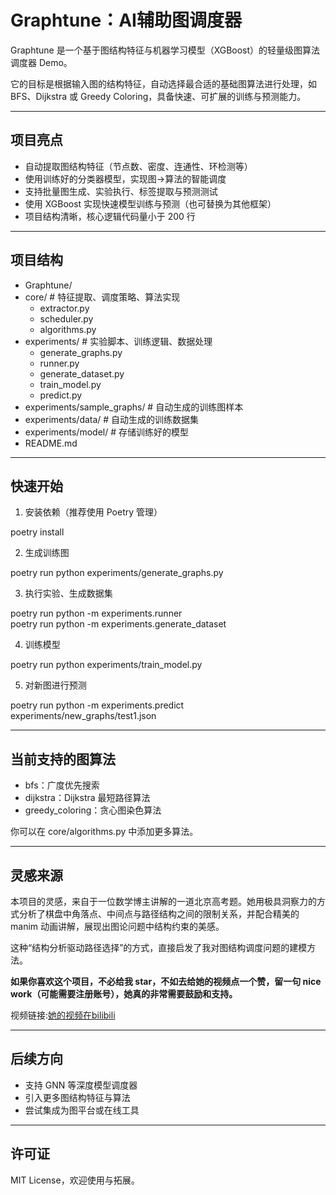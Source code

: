 # Graphtune：AI辅助图调度器

Graphtune 是一个基于图结构特征与机器学习模型（XGBoost）的轻量级图算法调度器 Demo。

它的目标是根据输入图的结构特征，自动选择最合适的基础图算法进行处理，如 BFS、Dijkstra 或 Greedy Coloring，具备快速、可扩展的训练与预测能力。

---

## 项目亮点

- 自动提取图结构特征（节点数、密度、连通性、环检测等）  
- 使用训练好的分类器模型，实现图→算法的智能调度  
- 支持批量图生成、实验执行、标签提取与预测测试  
- 使用 XGBoost 实现快速模型训练与预测（也可替换为其他框架）  
- 项目结构清晰，核心逻辑代码量小于 200 行  

---

## 项目结构

- Graphtune/  
 - core/                       # 特征提取、调度策略、算法实现
   - extractor.py  
   - scheduler.py  
   - algorithms.py  
 - experiments/                # 实验脚本、训练逻辑、数据处理
   - generate_graphs.py  
   - runner.py  
   - generate_dataset.py  
   - train_model.py  
   - predict.py    
 - experiments/sample_graphs/  # 自动生成的训练图样本
 - experiments/data/           # 自动生成的训练数据集
 - experiments/model/          # 存储训练好的模型
 - README.md

---

## 快速开始

1. 安装依赖（推荐使用 Poetry 管理）

poetry install

2. 生成训练图

poetry run python experiments/generate_graphs.py

3. 执行实验、生成数据集

poetry run python -m experiments.runner  
poetry run python -m experiments.generate_dataset

4. 训练模型

poetry run python experiments/train_model.py

5. 对新图进行预测

poetry run python -m experiments.predict experiments/new_graphs/test1.json

---

## 当前支持的图算法

- bfs：广度优先搜索  
- dijkstra：Dijkstra 最短路径算法  
- greedy_coloring：贪心图染色算法  

你可以在 core/algorithms.py 中添加更多算法。

---

## 灵感来源

本项目的灵感，来自于一位数学博主讲解的一道北京高考题。她用极具洞察力的方式分析了棋盘中角落点、中间点与路径结构之间的限制关系，并配合精美的 manim 动画讲解，展现出图论问题中结构约束的美感。

这种“结构分析驱动路径选择”的方式，直接启发了我对图结构调度问题的建模方法。

**如果你喜欢这个项目，不必给我 star，不如去给她的视频点一个赞，留一句 nice work（可能需要注册账号），她真的非常需要鼓励和支持。**

视频链接:[她的视频在bilibili](https://www.bilibili.com/video/BV1WsMCzeEQg/?share_source=copy_web&vd_source=85f963e4809e9f61e962ddb24223fc4d)

---

## 后续方向

- 支持 GNN 等深度模型调度器  
- 引入更多图结构特征与算法  
- 尝试集成为图平台或在线工具  

---

## 许可证

MIT License，欢迎使用与拓展。
